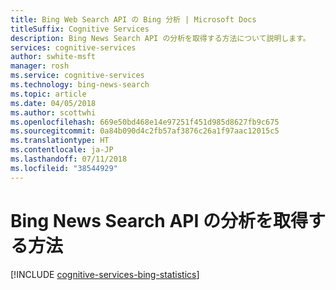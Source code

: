 ```yaml
---
title: Bing Web Search API の Bing 分析 | Microsoft Docs
titleSuffix: Cognitive Services
description: Bing News Search API の分析を取得する方法について説明します。
services: cognitive-services
author: swhite-msft
manager: rosh
ms.service: cognitive-services
ms.technology: bing-news-search
ms.topic: article
ms.date: 04/05/2018
ms.author: scottwhi
ms.openlocfilehash: 669e50bd468e14e97251f451d985d8627fb9c675
ms.sourcegitcommit: 0a84b090d4c2fb57af3876c26a1f97aac12015c5
ms.translationtype: HT
ms.contentlocale: ja-JP
ms.lasthandoff: 07/11/2018
ms.locfileid: "38544929"
---
```

# <a name="how-to-get-analytics-for-bing-news-search-api"></a>Bing News Search API の分析を取得する方法

[!INCLUDE [cognitive-services-bing-statistics](../../../includes/cognitive-services-bing-statistics.md)]